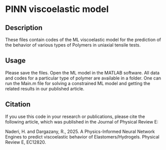 # PINN viscoelastic model
## Description
These files contain codes of the ML viscoelastic model for the prediction of the behavior of various types of Polymers in uniaxial tensile tests.

## Usage
Please save the files. Open the ML model in the MATLAB software. All data and codes for a particular type of polymer are available in a folder. One can run the Main.m file for solving a constrained ML model 
and getting the related results in our published article.

## Citation
If you use this code in your research or publications, please cite the following article, which was published in the Journal of Physical Review E:

Naderi, H. and Dargazany, R., 2025. A Physics-Informed Neural Network Engines to predict viscoelastic
behavior of Elastomers/Hydrogels. Physical Review E, EC12820.
